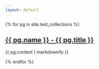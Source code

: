 ```yaml
---
layout: default
---
```


{% for pg in site.test_collections %}
  <h2>
    <a href="{{ pg.baseurl }}{{ pg.url }}">
      {{ pg.name }} - {{ pg.title }}
    </a>
  </h2>
  <p>{{ pg.content | markdownify }}</p>
{% endfor %}
